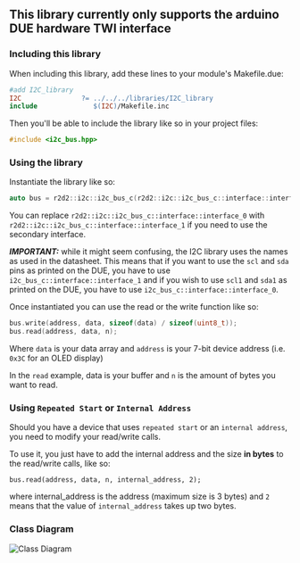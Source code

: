## This library currently only supports the arduino DUE hardware TWI interface

### Including this library

When including this library, add these lines to your module's Makefile.due:

```Makefile
#add I2C_library
I2C               ?= ../../../libraries/I2C_library
include              $(I2C)/Makefile.inc
```

Then you'll be able to include the library like so in your project files:

```c++
#include <i2c_bus.hpp>
```

### Using the library

Instantiate the library like so:

```c++
auto bus = r2d2::i2c::i2c_bus_c(r2d2::i2c::i2c_bus_c::interface::interface_0, 50000);

```

You can replace `r2d2::i2c::i2c_bus_c::interface::interface_0` with `r2d2::i2c::i2c_bus_c::interface::interface_1` if you need to use the secondary interface.

**_IMPORTANT:_** while it might seem confusing, the I2C library uses the names as used in the datasheet. This means that if you want to use the `scl` and `sda` pins as printed on the DUE, you have to use `i2c_bus_c::interface::interface_1` and if you wish to use `scl1` and `sda1` as printed on the DUE, you have to use `i2c_bus_c::interface::interface_0`.

Once instantiated you can use the read or the write function like so:

```c++
bus.write(address, data, sizeof(data) / sizeof(uint8_t));
bus.read(address, data, n);
```

Where `data` is your data array and `address` is your 7-bit device address (i.e. `0x3C` for an OLED display)

In the `read` example, data is your buffer and `n` is the amount of bytes you want to read.

### Using `Repeated Start` or `Internal Address`

Should you have a device that uses `repeated start` or an `internal address`, you need to modify your read/write calls.

To use it, you just have to add the internal address and the size **in bytes** to the read/write calls, like so:

`bus.read(address, data, n, internal_address, 2);`

where internal_address is the address (maximum size is 3 bytes) and `2` means that the value of `internal_address` takes up two bytes.

### Class Diagram

![Class Diagram](https://user-images.githubusercontent.com/31630192/60755553-9529f380-9ff1-11e9-9692-94b074186563.png)
